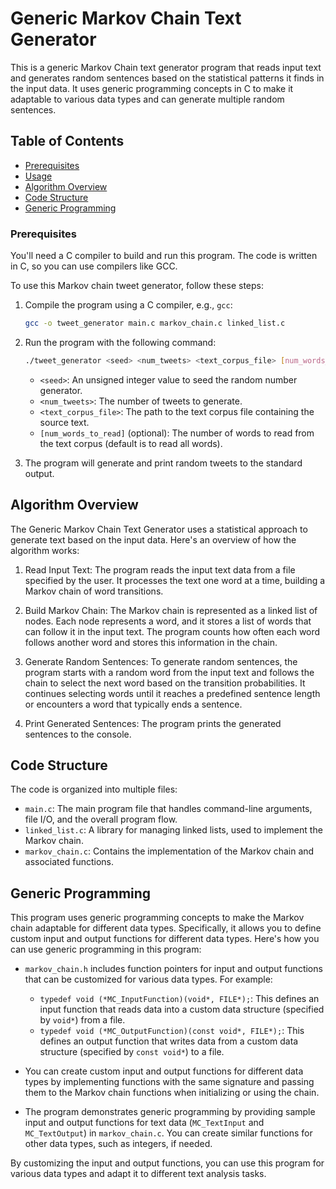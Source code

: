 # Generic Markov Chain Text Generator

This is a generic Markov Chain text generator program that reads input text and generates random sentences based on the statistical patterns it finds in the input data. It uses generic programming concepts in C to make it adaptable to various data types and can generate multiple random sentences.

## Table of Contents

- [Prerequisites](#prerequisites)
- [Usage](#usage)
- [Algorithm Overview](#algorithm-overview)
- [Code Structure](#code-structure)
- [Generic Programming](#generic-programming)

### Prerequisites

You'll need a C compiler to build and run this program. The code is written in C, so you can use compilers like GCC.

To use this Markov chain tweet generator, follow these steps:

1. Compile the program using a C compiler, e.g., `gcc`:
   ```bash
   gcc -o tweet_generator main.c markov_chain.c linked_list.c
   ```

2. Run the program with the following command:
   ```bash
   ./tweet_generator <seed> <num_tweets> <text_corpus_file> [num_words_to_read]
   ```

   - `<seed>`: An unsigned integer value to seed the random number generator.
   - `<num_tweets>`: The number of tweets to generate.
   - `<text_corpus_file>`: The path to the text corpus file containing the source text.
   - `[num_words_to_read]` (optional): The number of words to read from the text corpus (default is to read all words).

3. The program will generate and print random tweets to the standard output.

## Algorithm Overview

The Generic Markov Chain Text Generator uses a statistical approach to generate text based on the input data. Here's an overview of how the algorithm works:

1. Read Input Text: The program reads the input text data from a file specified by the user. It processes the text one word at a time, building a Markov chain of word transitions.

2. Build Markov Chain: The Markov chain is represented as a linked list of nodes. Each node represents a word, and it stores a list of words that can follow it in the input text. The program counts how often each word follows another word and stores this information in the chain.

3. Generate Random Sentences: To generate random sentences, the program starts with a random word from the input text and follows the chain to select the next word based on the transition probabilities. It continues selecting words until it reaches a predefined sentence length or encounters a word that typically ends a sentence.

4. Print Generated Sentences: The program prints the generated sentences to the console.

## Code Structure

The code is organized into multiple files:

- `main.c`: The main program file that handles command-line arguments, file I/O, and the overall program flow.
- `linked_list.c`: A library for managing linked lists, used to implement the Markov chain.
- `markov_chain.c`: Contains the implementation of the Markov chain and associated functions.

## Generic Programming

This program uses generic programming concepts to make the Markov chain adaptable for different data types. Specifically, it allows you to define custom input and output functions for different data types. Here's how you can use generic programming in this program:

- `markov_chain.h` includes function pointers for input and output functions that can be customized for various data types. For example:
  - `typedef void (*MC_InputFunction)(void*, FILE*);`: This defines an input function that reads data into a custom data structure (specified by `void*`) from a file.
  - `typedef void (*MC_OutputFunction)(const void*, FILE*);`: This defines an output function that writes data from a custom data structure (specified by `const void*`) to a file.

- You can create custom input and output functions for different data types by implementing functions with the same signature and passing them to the Markov chain functions when initializing or using the chain.

- The program demonstrates generic programming by providing sample input and output functions for text data (`MC_TextInput` and `MC_TextOutput`) in `markov_chain.c`. You can create similar functions for other data types, such as integers, if needed.

By customizing the input and output functions, you can use this program for various data types and adapt it to different text analysis tasks.
